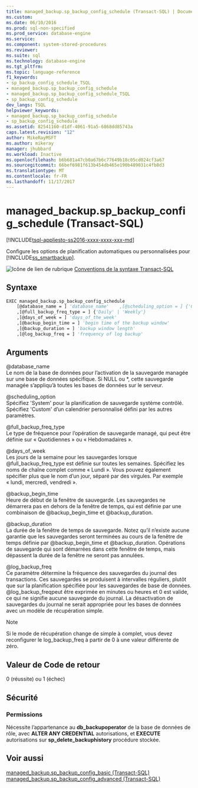 ```yaml
---
title: managed_backup.sp_backup_config_schedule (Transact-SQL) | Documents Microsoft
ms.custom: 
ms.date: 06/10/2016
ms.prod: sql-non-specified
ms.prod_service: database-engine
ms.service: 
ms.component: system-stored-procedures
ms.reviewer: 
ms.suite: sql
ms.technology: database-engine
ms.tgt_pltfrm: 
ms.topic: language-reference
f1_keywords:
- sp_backup_config_schedule_TSQL
- managed_backup.sp_backup_config_schedule
- managed_backup.sp_backup_config_schedule_TSQL
- sp_backup_config_schedule
dev_langs: TSQL
helpviewer_keywords:
- managed_backup.sp_backup_config_schedule
- sp_backup_config_schedule
ms.assetid: 82541160-d1df-4061-91a5-6868dd85743a
caps.latest.revision: "12"
author: MikeRayMSFT
ms.author: mikeray
manager: jhubbard
ms.workload: Inactive
ms.openlocfilehash: b6b681a47cb0a67b6c77649b18c05cd024cf3a67
ms.sourcegitcommit: 66bef6981f613b454db465e190b489031c4fb8d3
ms.translationtype: MT
ms.contentlocale: fr-FR
ms.lasthandoff: 11/17/2017
---
```

# <a name="managedbackupspbackupconfigschedule-transact-sql"></a>managed_backup.sp_backup_config_schedule (Transact-SQL)
[!INCLUDE[tsql-appliesto-ss2016-xxxx-xxxx-xxx-md](../../includes/tsql-appliesto-ss2016-xxxx-xxxx-xxx-md.md)]

  Configure les options de planification automatiques ou personnalisées pour [!INCLUDE[ss_smartbackup](../../includes/ss-smartbackup-md.md)].  
    
 ![Icône de lien de rubrique](../../database-engine/configure-windows/media/topic-link.gif "Icône lien de rubrique") [Conventions de la syntaxe Transact-SQL](../../t-sql/language-elements/transact-sql-syntax-conventions-transact-sql.md)  
  
## <a name="syntax"></a>Syntaxe  
  
```vb  
EXEC managed_backup.sp_backup_config_schedule   
    [@database_name = ] 'database_name'    ,[@scheduling_option = ] {'Custom' | 'System'}  
    ,[@full_backup_freq_type = ] {'Daily' | 'Weekly'}  
    ,[@days_of_week = ] 'days_of_the_week'  
    ,[@backup_begin_time = ] 'begin time of the backup window'  
    ,[@backup_duration = ] 'backup window length'  
    ,[@log_backup_freq = ] 'frequency of log backup'  
```  
  
##  <a name="Arguments"></a> Arguments  
 @database_name  
 Le nom de la base de données pour l’activation de la sauvegarde managée sur une base de données spécifique. Si NULL ou *, cette sauvegarde managée s’appliqu’à toutes les bases de données sur le serveur.  
  
 @scheduling_option  
 Spécifiez 'System' pour la planification de sauvegarde système contrôlé. Spécifiez 'Custom' d’un calendrier personnalisé défini par les autres paramètres.  
  
 @full_backup_freq_type  
 Le type de fréquence pour l’opération de sauvegarde managé, qui peut être définie sur « Quotidiennes » ou « Hebdomadaires ».  
  
 @days_of_week  
 Les jours de la semaine pour les sauvegardes lorsque @full_backup_freq_type est définie sur toutes les semaines. Spécifiez les noms de chaîne complet comme « Lundi ».  Vous pouvez également spécifier plus que le nom d’un jour, séparé par des virgules. Par exemple « lundi, mercredi, vendredi ».  
  
 @backup_begin_time  
 Heure de début de la fenêtre de sauvegarde. Les sauvegardes ne démarrera pas en dehors de la fenêtre de temps, qui est définie par une combinaison de @backup_begin_time et @backup_duration.  
  
 @backup_duration  
 La durée de la fenêtre de temps de sauvegarde. Notez qu’il n’existe aucune garantie que les sauvegardes seront terminées au cours de la fenêtre de temps définie par @backup_begin_time et @backup_duration. Opérations de sauvegarde qui sont démarrées dans cette fenêtre de temps, mais dépassent la durée de la fenêtre ne seront pas annulées.  
  
 @log_backup_freq  
 Ce paramètre détermine la fréquence des sauvegardes du journal des transactions. Ces sauvegardes se produisent à intervalles réguliers, plutôt que sur la planification spécifiée pour les sauvegardes de base de données. @log_backup_freqpeut être exprimée en minutes ou heures et 0 est valide, ce qui ne signifie aucune sauvegarde du journal. La désactivation de sauvegardes du journal ne serait appropriée pour les bases de données avec un modèle de récupération simple.  
  
> [!NOTE]  
>  Si le mode de récupération change de simple à complet, vous devez reconfigurer le log_backup_freq à partir de 0 à une valeur différente de zéro.  
  
## <a name="return-code-value"></a>Valeur de Code de retour  
 0 (réussite) ou 1 (échec)  
  
## <a name="security"></a>Sécurité  
  
### <a name="permissions"></a>Permissions  
 Nécessite l’appartenance au **db_backupoperator** de la base de données de rôle, avec **ALTER ANY CREDENTIAL** autorisations, et **EXECUTE** autorisations sur **sp_delete_backuphistory** procédure stockée.  
  
## <a name="see-also"></a>Voir aussi  
 [managed_backup.sp_backup_config_basic (Transact-SQL)](../../relational-databases/system-stored-procedures/managed-backup-sp-backup-config-basic-transact-sql.md)   
 [managed_backup.sp_backup_config_advanced &#40;Transact-SQL&#41;](../../relational-databases/system-stored-procedures/managed-backup-sp-backup-config-advanced-transact-sql.md)  
  
  
